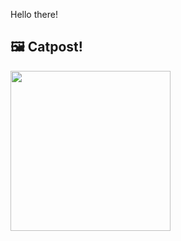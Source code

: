 Hello there!



## 🖼️ Catpost!

<sub>
    <img src="https://cdn2.thecatapi.com/images/ig.jpg" height="256">
</sub>

